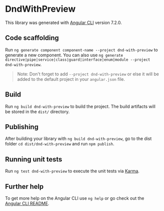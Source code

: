 # DndWithPreview

This library was generated with [Angular CLI](https://github.com/angular/angular-cli) version 7.2.0.

## Code scaffolding

Run `ng generate component component-name --project dnd-with-preview` to generate a new component. You can also use `ng generate directive|pipe|service|class|guard|interface|enum|module --project dnd-with-preview`.
> Note: Don't forget to add `--project dnd-with-preview` or else it will be added to the default project in your `angular.json` file. 

## Build

Run `ng build dnd-with-preview` to build the project. The build artifacts will be stored in the `dist/` directory.

## Publishing

After building your library with `ng build dnd-with-preview`, go to the dist folder `cd dist/dnd-with-preview` and run `npm publish`.

## Running unit tests

Run `ng test dnd-with-preview` to execute the unit tests via [Karma](https://karma-runner.github.io).

## Further help

To get more help on the Angular CLI use `ng help` or go check out the [Angular CLI README](https://github.com/angular/angular-cli/blob/master/README.md).
